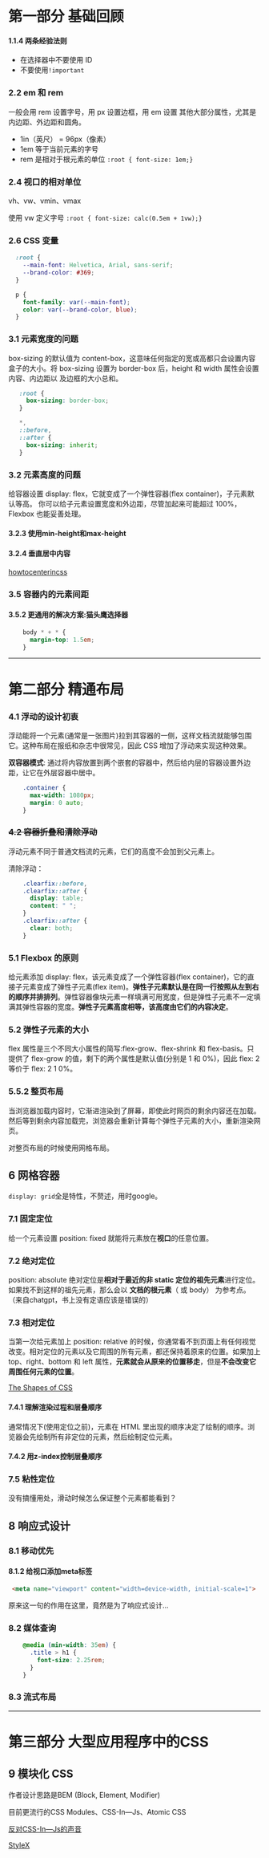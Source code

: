 # 第一部分 基础回顾

#### 1.1.4 两条经验法则
- 在选择器中不要使用 ID
- 不要使用`!important`

### 2.2 em 和 rem

一般会用 rem 设置字号，用 px 设置边框，用 em 设置 其他大部分属性，尤其是内边距、外边距和圆角。
- 1in（英尺） = 96px（像素）
- 1em 等于当前元素的字号
- rem 是相对于根元素的单位 `:root { font-size: 1em;}`

### 2.4 视口的相对单位

 vh、vw、vmin、vmax
 
 使用 vw 定义字号 `:root { font-size: calc(0.5em + 1vw);}`

### 2.6 CSS 变量
```css
  :root {
    --main-font: Helvetica, Arial, sans-serif;
    --brand-color: #369;
  }

  p {
    font-family: var(--main-font);
    color: var(--brand-color, blue);
  }
```

### 3.1 元素宽度的问题

box-sizing 的默认值为 content-box，这意味任何指定的宽或高都只会设置内容盒子的大小。将 box-sizing 设置为 border-box 后，height 和 width 属性会设置内容、内边距以 及边框的大小总和。
 ```css
    :root {
      box-sizing: border-box;
    }

    *,
    ::before,
    ::after {
      box-sizing: inherit;
    }
```

### 3.2 元素高度的问题

给容器设置 display: flex，它就变成了一个弹性容器(flex container)，子元素默认等高。 你可以给子元素设置宽度和外边距，尽管加起来可能超过 100%，Flexbox 也能妥善处理。

#### 3.2.3 使用min-height和max-height

#### 3.2.4 垂直居中内容

[howtocenterincss](http://howtocenterincss.com/)

### 3.5 容器内的元素间距

#### 3.5.2 更通用的解决方案:猫头鹰选择器

```css
    body * + * {
      margin-top: 1.5em;
    }
```
---

# 第二部分 精通布局

### 4.1 浮动的设计初衷

浮动能将一个元素(通常是一张图片)拉到其容器的一侧，这样文档流就能够包围它。这种布局在报纸和杂志中很常见，因此 CSS 增加了浮动来实现这种效果。

**双容器模式**: 通过将内容放置到两个嵌套的容器中，然后给内层的容器设置外边距，让它在外层容器中居中。
```css
    .container {
      max-width: 1080px;
      margin: 0 auto;
    }
```

### ~~4.2 容器折叠和清除浮动~~

浮动元素不同于普通文档流的元素，它们的高度不会加到父元素上。

清除浮动：
```css
    .clearfix::before,
    .clearfix::after {
      display: table;
      content: " ";
    }
    .clearfix::after {
      clear: both;
    }
```

### 5.1 Flexbox 的原则

给元素添加 display: flex，该元素变成了一个弹性容器(flex container)，它的直接子元素变成了弹性子元素(flex item)。**弹性子元素默认是在同一行按照从左到右的顺序并排排列**。弹性容器像块元素一样填满可用宽度，但是弹性子元素不一定填满其弹性容器的宽度。**弹性子元素高度相等，该高度由它们的内容决定**。

### 5.2 弹性子元素的大小

flex 属性是三个不同大小属性的简写:flex-grow、flex-shrink 和 flex-basis。只提供了 flex-grow 的值，剩下的两个属性是默认值(分别是 1 和 0%)，因此 flex: 2 等价于 flex: 2 1 0%。

### 5.5.2 整页布局

当浏览器加载内容时，它渐进渲染到了屏幕，即使此时网页的剩余内容还在加载。然后等到剩余内容加载完，浏览器会重新计算每个弹性子元素的大小，重新渲染网页。

对整页布局的时候使用网格布局。

## 6 网格容器

`display: grid`全是特性，不赘述，用时google。

### 7.1 固定定位

给一个元素设置 position: fixed 就能将元素放在**视口**的任意位置。

### 7.2 绝对定位

position: absolute 绝对定位是**相对于最近的非 static 定位的祖先元素**进行定位。如果找不到这样的祖先元素，那么会以 **文档的根元素**（<html> 或 body） 为参考点。（来自chatgpt，书上没有定语应该是错误的）

### 7.3 相对定位

当第一次给元素加上 position: relative 的时候，你通常看不到页面上有任何视觉改变。相对定位的元素以及它周围的所有元素，都还保持着原来的位置。如果加上 top、right、bottom 和 left 属性，**元素就会从原来的位置移走**，但是**不会改变它周围任何元素的位置**。

[The Shapes of CSS](https://css-tricks.cn/the-shapes-of-css/)

#### 7.4.1 理解渲染过程和层叠顺序

通常情况下(使用定位之前)，元素在 HTML 里出现的顺序决定了绘制的顺序。浏览器会先绘制所有非定位的元素，然后绘制定位元素。

#### 7.4.2 用z-index控制层叠顺序

### 7.5 粘性定位

没有搞懂用处，滑动时候怎么保证整个元素都能看到？

## 8 响应式设计

### 8.1 移动优先

#### 8.1.2 给视口添加meta标签

```html
 <meta name="viewport" content="width=device-width, initial-scale=1">
```
原来这一句的作用在这里，竟然是为了响应式设计...

### 8.2 媒体查询

```css
    @media (min-width: 35em) {
      .title > h1 {
        font-size: 2.25rem;
      }
    }
```

### 8.3 流式布局

---

# 第三部分 大型应用程序中的CSS

## 9 模块化 CSS

作者设计思路是BEM (Block, Element, Modifier)

目前更流行的CSS Modules、CSS-In—Js、Atomic CSS

[反对CSS-In—Js的声音](https://dev.to/srmagura/why-were-breaking-up-wiht-css-in-js-4g9b)

[StyleX](https://www.stylexjs.cn/)
